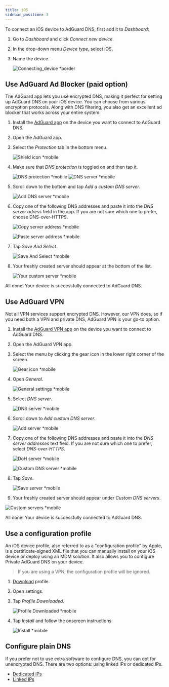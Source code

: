 ```yaml
---
title: iOS
sidebar_position: 3
---
```


To connect an iOS device to AdGuard DNS, first add it to *Dashboard*:

1. Go to *Dashboard* and click *Connect new device*.
1. In the drop-down menu *Device type*, select iOS.
1. Name the device.

    ![Connecting_device *border](https://cdn.adtidy.org/content/kb/dns/private/new_dns/connect/ios_ab/choose_ios.png)

## Use AdGuard Ad Blocker (paid option)

The AdGuard app lets you use encrypted DNS, making it perfect for setting up AdGuard DNS on your iOS device. You can choose from various encryption protocols. Along with DNS filtering, you also get an excellent ad blocker that works across your entire system.

1. Install the [AdGuard app](https://adguard.com/adguard-ios/overview.html) on the device you want to connect to AdGuard DNS.
1. Open the AdGuard app.
1. Select the *Protection* tab in the bottom menu.

    ![Shield icon *mobile](https://cdn.adtidy.org/content/kb/dns/private/new_dns/connect/ios_ab/ios_step3.jpg)

1. Make sure that *DNS protection* is toggled on and then tap it.

   ![DNS protection *mobile](https://cdn.adtidy.org/content/kb/dns/private/new_dns/connect/ios_ab/ios_step4.jpg)
   ![DNS server *mobile](https://cdn.adtidy.org/content/kb/dns/private/new_dns/connect/ios_ab/ios_step4_2.jpg)

1. Scroll down to the bottom and tap *Add a custom DNS server*.

   ![Add DNS server *mobile](https://cdn.adtidy.org/content/kb/dns/private/new_dns/connect/ios_ab/ios_step5.jpg)

1. Copy one of the following DNS addresses and paste it into the *DNS server adress* field in the app. If you are not sure which one to prefer, choose DNS-over-HTTPS.

    ![Copy server address *mobile](https://cdn.adtidy.org/content/kb/dns/private/new_dns/connect/ios_ab/ios_step6_1.png)

    ![Paste server address *mobile](https://cdn.adtidy.org/content/kb/dns/private/new_dns/connect/ios_ab/ios_step6_2.jpg)

1. Tap *Save And Select*.

   ![Save And Select *mobile](https://cdn.adtidy.org/content/kb/dns/private/new_dns/connect/ios_ab/ios_step7.jpg)

1. Your freshly created server should appear at the bottom of the list.

   ![Your custom server *mobile](https://cdn.adtidy.org/content/kb/dns/private/new_dns/connect/ios_ab/ios_step8.jpg)

All done! Your device is successfully connected to AdGuard DNS.

## Use AdGuard VPN

Not all VPN services support encrypted DNS. However, our VPN does, so if you need both a VPN and private DNS, AdGuard VPN is your go-to option.

1. Install the [AdGuard VPN app](https://adguard-vpn.com/ios/overview.html) on the device you want to connect to AdGuard DNS.
1. Open the AdGuard VPN app.
1. Select the menu by clicking the gear icon in the lower right corner of the screen.

    ![Gear icon *mobile](https://cdn.adtidy.org/content/kb/dns/private/new_dns/connect/ios_vpn/ios_step3.jpg)

1. Open *General*.

    ![General settings *mobile](https://cdn.adtidy.org/content/kb/dns/private/new_dns/connect/ios_vpn/ios_step4.jpg)

1. Select *DNS server*.

    ![DNS server *mobile](https://cdn.adtidy.org/content/kb/dns/private/new_dns/connect/ios_vpn/ios_step5.png)

1. Scroll down to *Add custom DNS server*.

    ![Add server *mobile](https://cdn.adtidy.org/content/kb/dns/private/new_dns/connect/ios_vpn/ios_step6.png)

1. Copy one of the following DNS addresses and paste it into the *DNS server addresses* text field. If you are not sure which one to prefer, select *DNS-over-HTTPS*.

    ![DoH server *mobile](https://cdn.adtidy.org/content/kb/dns/private/new_dns/connect/ios_vpn/ios_step7_1.png)

    ![Custom DNS server *mobile](https://cdn.adtidy.org/content/kb/dns/private/new_dns/connect/ios_vpn/ios_step7_2.jpg)

1. Tap *Save*.

    ![Save server *mobile](https://cdn.adtidy.org/content/kb/dns/private/new_dns/connect/ios_vpn/ios_step8.jpg)

1. Your freshly created server should appear under *Custom DNS servers*.

![Custom servers *mobile](https://cdn.adtidy.org/content/kb/dns/private/new_dns/connect/ios_vpn/ios_step9.png)

All done! Your device is successfully connected to AdGuard DNS.

## Use a configuration profile

An iOS device profile, also referred to as a "configuration profile" by Apple, is a certificate-signed XML file that you can manually install on your iOS device or deploy using an MDM solution. It also allows you to configure Private AdGuard DNS on your device.

> If you are using a VPN, the configuration profile will be ignored.

1. [Download](https://dns.website.agrd.dev/public_api/v1/settings/e7b499cc-94c0-4448-8404-88d11f4f51a2/doh_mobileconfig.xml) profile.
1. Open settings.
1. Tap *Profile Downloaded*.

    ![Profile Downloaded *mobile](https://cdn.adtidy.org/content/kb/dns/private/new_dns/connect/ios_manual/manual_step3.png)

1. Tap *Install* and follow the onscreen instructions.

    ![Install *mobile](https://cdn.adtidy.org/content/kb/dns/private/new_dns/connect/ios_manual/manual_step4.png)

## Configure plain DNS

If you prefer not to use extra software to configure DNS, you can opt for unencrypted DNS. There are two options: using linked IPs or dedicated IPs.

- [Dedicated IPs](/private-dns/connect-devices/other-options/dedicated-ip.md)
- [Linked IPs](/private-dns/connect-devices/other-options/linked-ip.md)

